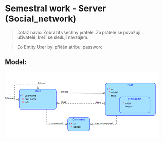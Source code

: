 # Semestral work - Server (Social_network)

> Dotaz navíc: Zobrazit všechny prátele. Za přátele se považují uživatelé, kteří se sledují navzájem.   

> Do Entity User byl přidán atribut password 

## Model:

<img src="resources_readme/img.png" alt="Model">
